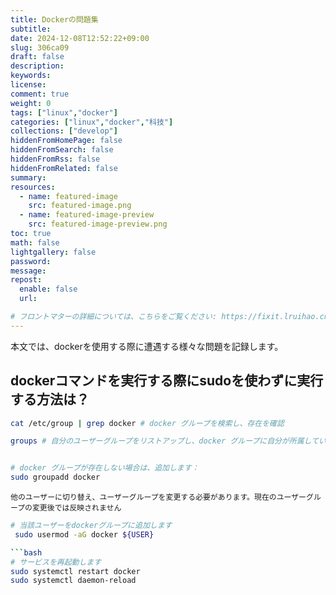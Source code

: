 ```yaml
---
title: Dockerの問題集
subtitle:
date: 2024-12-08T12:52:22+09:00
slug: 306ca09
draft: false
description:
keywords:
license:
comment: true
weight: 0
tags: ["linux","docker"]
categories: ["linux","docker","科技"]
collections: ["develop"]
hiddenFromHomePage: false
hiddenFromSearch: false
hiddenFromRss: false
hiddenFromRelated: false
summary:
resources:
  - name: featured-image
    src: featured-image.png
  - name: featured-image-preview
    src: featured-image-preview.png
toc: true
math: false
lightgallery: false
password:
message:
repost:
  enable: false
  url:

# フロントマターの詳細については、こちらをご覧ください: https://fixit.lruihao.cn/documentation/content-management/introduction/#front-matter
---
```

本文では、dockerを使用する際に遭遇する様々な問題を記録します。
<!--more-->

## dockerコマンドを実行する際にsudoを使わずに実行する方法は？

```bash
cat /etc/group | grep docker # docker グループを検索し、存在を確認
```
```bash 
groups # 自分のユーザーグループをリストアップし、docker グループに自分が所属しているか確認
```
```bash

# docker グループが存在しない場合は、追加します：
sudo groupadd docker
```
`他のユーザーに切り替え、ユーザーグループを変更する必要があります。現在のユーザーグループの変更後では反映されません`
```bash
# 当該ユーザーをdockerグループに追加します
 sudo usermod -aG docker ${USER}

```bash
# サービスを再起動します
sudo systemctl restart docker 
sudo systemctl daemon-reload
```